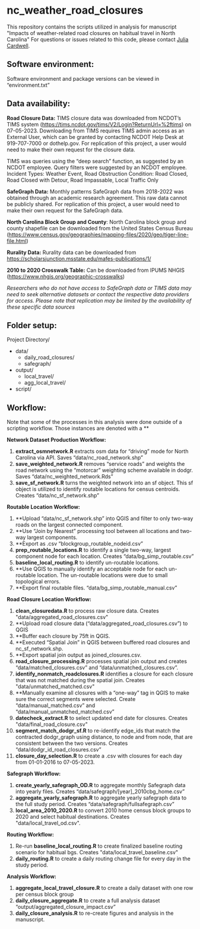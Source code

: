 # nc_weather_road_closures
This repository contains the scripts utilized in analysis for manuscript "Impacts of weather-related road closures on habitual travel in North Carolina"
For questions or issues related to this code, please contact [Julia Cardwell](https://jucardwell.github.io/).

## **Software environment:** 
Software environment and package versions can be viewed in “environment.txt”

## **Data availability:**

**Road Closure Data:** TIMS closure data was downloaded from NCDOT’s TIMS system (https://tims.ncdot.gov/tims/V2/Login?ReturnUrl=%2ftims) on 07-05-2023. Downloading from TIMS requires TIMS admin access as an External User, which can be granted by contacting NCDOT Help Desk at 919-707-7000 or dothelp.gov. For replication of this project, a user would need to make their own request for the closure data. 

TIMS was queries using the “deep search” function, as suggested by an NCDOT employee. Query filters were suggested by an NCDOT employee. 
Incident Types: Weather Event, Road Obstruction
Condition: Road Closed, Road Closed with Detour, Road Impassable, Local Traffic Only

**SafeGraph Data:** Monthly patterns SafeGraph data from 2018-2022 was obtained through an academic research agreement. This raw data cannot be publicly shared. For replication of this project, a user would need to make their own request for the SafeGraph data.

**North Carolina Block Group and County**: North Carolina block group and county shapefile can be downloaded from the United States Census Bureau (https://www.census.gov/geographies/mapping-files/2020/geo/tiger-line-file.html)

**Rurality Data:** Rurality data can be downloaded from https://scholarsjunction.msstate.edu/mafes-publications/1/

**2010 to 2020 Crosswalk Table:** Can be downloaded from IPUMS NHGIS (https://www.nhgis.org/geographic-crosswalks)

*Researchers who do not have access to SafeGraph data or TIMS data may need to seek alternative datasets or contact the respective data providers for access. Please note that replication may be limited by the availability of these specific data sources*

## **Folder setup:**
Project Directory/
- data/
  - daily_road_closures/
  - safegraph/
- output/
  - local_travel/
  - agg_local_travel/
- script/

## **Workflow:**
Note that some of the processes in this analysis were done outside of a scripting workflow. Those instances are denoted with a **

**Network Dataset Production Workflow:**
1.	**extract_osmnetwork.R** extracts osm data for “driving” mode for North Carolina via API. Saves “data/nc_road_network.shp”
2.	**save_weighted_network.R** removes “service roads” and weights the road network using the “motorcar” weighting scheme available in dodgr. Saves “data/nc_weighted_network.Rds”
3.	**save_sf_network.R** turns the weighted network into an sf object. This sf object is utilized to identify routable locations for census centroids. Creates “data/nc_sf_network.shp”

**Routable Location Workflow:**
1.	**Upload “data/nc_sf_network.shp” into QGIS and filter to only two-way roads on the largest connected component.
2.	**Use “Join by Nearest” processing tool between all locations and two-way largest components.
3.	**Export as .csv  “blockgroup_routable_nodeid.csv”
4.	**prep_routable_locations.R** to identify a single two-way, largest component node for each location. Creates “data/bg_simp_routable.csv”
5.	**baseline_local_routing.R** to identify un-routable locations.
6.	**Use QGIS to manually identify an acceptable node for each un-routable location. The un-routable locations were due to small topological errors. 
7.	**Export final routable files. “data/bg_simp_routable_manual.csv”

**Road Closure Location Workflow:** 
1.	**clean_closuredata.R** to process raw closure data. Creates "data/aggregated_road_closures.csv"
2.	**Upload road closure data (“data/aggregated_road_closures.csv”) to QGIS 
3.	**Buffer each closure by 75ft in QGIS.
4.	**Executed “Spatial Join” in QGIS between buffered road closures and nc_sf_network.shp.
5.	**Export spatial join output as joined_closures.csv.
6.	**road_closure_processing.R** processes spatial join output and creates “data/matched_closures.csv” and “data/unmatched_closures.csv”.
7.	**identify_nonmatch_roadclosures.R** identifies a closure for each closure that was not matched during the spatial join. Creates "data/unmatched_matched.csv"
8.	**Manually examine all closures with a “one-way” tag in QGIS to make sure the correct segments were selected. Create “data/manual_matched.csv” and “data/manual_unmatched_matched.csv”
9.	**datecheck_extract.R** to select updated end date for closures. Creates "data/final_road_closure.csv"
10.	**segment_match_dodgr_sf.R** to re-identify edge_ids that match the contracted dodgr_graph using distance, to node and from node, that are consistent between the two versions. Creates “data/dodgr_id_road_closures.csv”
11.	**closure_day_selection.R** to create a .csv with closures for each day from 01-01-2016 to 07-05-2023.

**Safegraph Workflow:**
1.	**create_yearly_safegraph_OD.R** to aggregate monthly Safegraph data into yearly files. Creates “data/safegraph/[year]_2010cbg_home.csv”
2.	**aggregate_yearly_safegraph.R** to aggregate yearly safegraph data to the full study period. Creates “data/safegraph/fullsafegraph.csv”
3.	**local_area_2010_2020.R** to convert 2010 home census block groups to 2020 and select habitual destinations. Creates "data/local_travel_od.csv".

**Routing Workflow:**
1.	Re-run **baseline_local_routing.R** to create finalized baseline routing scenario for habitual bgs. Creates "data/local_travel_baseline.csv"
2.	**daily_routing.R** to create a daily routing change file for every day in the study period. 

**Analysis Workflow:**
1.	**aggregate_local_travel_closure.R** to create a daily dataset with one row per census block group
2.	**daily_closure_aggregate.R** to create a full analysis dataset “output/aggregated_closure_impact.csv”
3.	**daily_closure_analysis.R** to re-create figures and analysis in the manuscript. 

